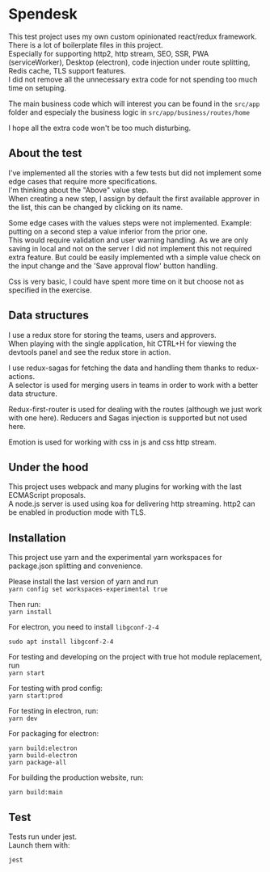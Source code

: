 # Spendesk

This test project uses my own custom opinionated react/redux framework.   
There is a lot of boilerplate files in this project.  
Especially for supporting http2, http stream, SEO, SSR, PWA (serviceWorker), Desktop (electron), code injection under route splitting, Redis cache, TLS support features.  
I did not remove all the unnecessary extra code for not spending too much time on setuping.

The main business code which will interest you can be found in the `src/app` folder and especialy the business logic in `src/app/business/routes/home`

I hope all the extra code won't be too much disturbing.

## About the test

I've implemented all the stories with a few tests but did not implement some edge cases that require more specifications.  
I'm thinking about the "Above" value step.  
When creating a new step, I assign by default the first available approver in the list, this can be changed by clicking on its name.

Some edge cases with the values steps were not implemented. Example: putting on a second step a value inferior from the prior one.   
This would require validation and user warning handling. As we are only saving in local and not on the server I did not implement this not required extra feature. But could be easily implemented wth a simple value check on the input change and the 'Save approval flow' button handling.


Css is very basic, I could have spent more time on it but choose not as specified in the exercise.

## Data structures

I use a redux store for storing the teams, users and approvers.   
When playing with the single application, hit CTRL+H for viewing the devtools panel and see the redux store in action.

I use redux-sagas for fetching the data and handling them thanks to redux-actions.  
A selector is used for merging users in teams in order to work with a better data structure.

Redux-first-router is used for dealing with the routes (although we just work with one here).
Reducers and Sagas injection is supported but not used here.

Emotion is used for working with css in js and css http stream.

## Under the hood

This project uses webpack and many plugins for working with the last ECMAScript proposals.  
A node.js server is used using koa for delivering http streaming. http2 can be enabled in production mode with TLS.

## Installation

This project use yarn and the experimental yarn workspaces for package.json splitting and convenience.

Please install the last version of yarn and run   
`yarn config set workspaces-experimental true`

Then run:  
`yarn install`

For electron, you need to install `libgconf-2-4`

`sudo apt install libgconf-2-4`

For testing and developing on the project with true hot module replacement, run  
`yarn start`

For testing with prod config:  
`yarn start:prod`

For testing in electron, run:  
`yarn dev`

For packaging for electron:
```
yarn build:electron
yarn build-electron
yarn package-all
```

For building the production website, run:  
```
yarn build:main
```

## Test
Tests run under jest.  
Launch them with:
```
jest
```
